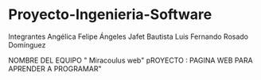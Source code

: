 # Proyecto-Ingenieria-Software
Integrantes 
Angélica Felipe Ángeles 
Jafet Bautista 
Luis Fernando Rosado Domínguez

NOMBRE DEL EQUIPO " Miracoulus web" 
pROYECTO : PAGINA WEB PARA APRENDER A PROGRAMAR"
